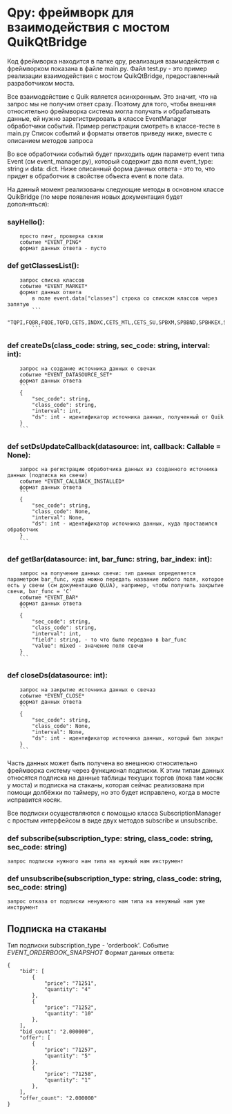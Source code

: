 # Qpy: фреймворк для взаимодействия с мостом QuikQtBridge

Код фреймворка находится в папке qpy, реализация взаимодействия с фреймворком показана в файле main.py. Файл test.py - это пример реализации взаимодействия с мостом QuikQtBridge, предоставленный разработчиком моста.

Все взаимодействие с Quik является асинхронным. Это значит, что на запрос мы не получим ответ сразу. Поэтому для того, чтобы внешняя относительно фреймворка система могла получать и обрабатывать данные, ей нужно зарегистрировать в классе EventManager обработчики событий. Пример регистрации смотреть в классе-тесте в main.py Список событий и форматы ответов приведу ниже, вместе с описанием методов запроса

Во все обработчики событий будет приходить один параметр event типа Event (см event_manager.py), который содержит два поля event_type: string и data: dict. Ниже описанный форма данных ответа - это то, что придет в обработчик в свойстве объекта event  в поле data.

На данный момент реализованы следующие методы в основном классе QuikBridge (по мере появления новых документация будет дополняться):

### sayHello():
        просто пинг, проверка связи
        событие *EVENT_PING*
        формат данных ответа - пусто

### def getClassesList():
        запрос списка классов
        событие *EVENT_MARKET*
        формат данных ответа
            в поле event.data["classes"] строка со списком классов через запятую
            ```
            "TQPI,FQBR,FQDE,TQFD,CETS,INDXC,CETS_MTL,CETS_SU,SPBXM,SPBBND,SPBHKEX,SPBRU,SPBRUBND,SPBRU_USD,RTSIDX,USDRUB,CROSSRATE,EQRP_INFO,SMAL,INDX,TQBR,TQOB,TQIF,TQTF,TQBD,TQTD,TQOD,TQTE,TQCB,TQOE,TQIR,TQIU,SPBFUT,SPBOPT,FUTSPREAD,TQOY,OPTSPOT,SPBDE,FUTCLT,
            ```

### def createDs(class_code: string, sec_code: string, interval: int):
        запрос на создание источника данных о свечах
        событие *EVENT_DATASOURCE_SET*
        формат данных ответа
        ```
        {
            "sec_code": string,
            "class_code": string,
            "interval": int,
            "ds": int - идентификатор источника данных, полученный от Quik
        }
        ```

### def setDsUpdateCallback(datasource: int, callback: Callable = None):
        запрос на регистрацию обработчика данных из созданного источника данных (подписка на свечи)
        событие *EVENT_CALLBACK_INSTALLED*
        формат данных ответа
        ```
        {
            "sec_code": string,
            "class_code": None,
            "interval": None,
            "ds": int - идентификатор источника данных, куда проставился обработчик
        }
        ```

### def getBar(datasource: int, bar_func: string, bar_index: int):
        запрос на получение данных свечи: тип данных определяется параметром bar_func, куда можно передать название любого поля, которое есть у свечи (см документацию QLUA), например, чтобы получить закрытие свечи, bar_func = 'C'
        событие *EVENT_BAR*
        формат данных ответа
        ```
        {
            "sec_code": string,
            "class_code": string,
            "interval": int,
            "field": string, - то что было передано в bar_func
            "value": mixed - значение поля свечи
        }
        ```

### def closeDs(datasource: int):
        запрос на закрытие источника данных о свечаз
        событие *EVENT_CLOSE*
        формат данных ответа
        ```
        {
            "sec_code": string,
            "class_code": None,
            "interval": None,
            "ds": int - идентификатор источника данных, который был закрыт
        }
        ```

Часть данных может быть получена во внешнюю относительно фреймворка систему через функционал подписки. К этим типам данных относятся подписка на данные таблицы текущих торгов (пока там косяк у моста) и подписка на стаканы, которая сейчас реализована при помощи долбёжки по таймеру, но это будет исправлено, когда в мосте исправится косяк.

Все подписки осуществляются с помощью класса SubscriptionManager с простым интерфейсом в виде двух методов subscribe и unsubscribe. 

### def subscribe(subscription_type: string, class_code: string, sec_code: string)
    запрос подписки нужного нам типа на нужный нам инструмент

### def unsubscribe(subscription_type: string, class_code: string, sec_code: string)
    запрос отказа от подписки ненужного нам типа на ненужный нам уже инструмент

## Подписка на стаканы

Тип подписки subscription_type - 'orderbook'.
Событие *EVENT_ORDERBOOK_SNAPSHOT*
Формат данных ответа:

```
{
    "bid": [
        {
            "price": "71251",
            "quantity": "4"
        },
        {
            "price": "71252",
            "quantity": "10"
        },
    ],
    "bid_count": "2.000000",
    "offer": [
        {
            "price": "71257",
            "quantity": "5"
        },
        {
            "price": "71258",
            "quantity": "1"
        },
    ], 
    "offer_count": "2.000000"
}
```

